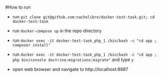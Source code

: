 #How to run

* run `git clone git@github.com:nacholibre/docker-test-task.git; cd docker-test-task`
* run `docker-compose up` in the repo directory
* run `docker exec -it docker-test-task_php_1 /bin/bash -c "cd app ; composer install"`
* run `docker exec -it docker-test-task_php_1 /bin/bash -c "cd app ; php bin/console doctrine:migrations:migrate"` and type `y`

* open web browser and navigate to http://localhost:8887
